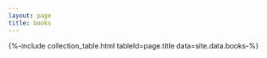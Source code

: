 ```yaml
---
layout: page
title: books
---
```


{%-include collection_table.html tableId=page.title data=site.data.books-%}
